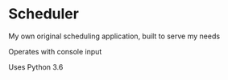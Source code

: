 # Scheduler
My own original scheduling application, built to serve my needs

Operates with console input

Uses Python 3.6
